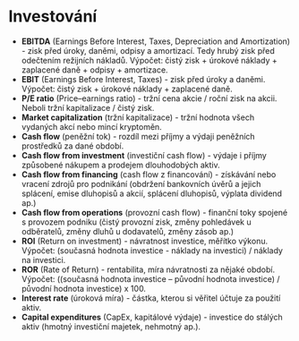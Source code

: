 # Investování
* **EBITDA** (Earnings Before Interest, Taxes, Depreciation and Amortization) - zisk před úroky, daněmi, odpisy a amortizací. Tedy hrubý zisk před odečtením režijních nákladů. Výpočet: čistý zisk + úrokové náklady + zaplacené daně + odpisy + amortizace.
* **EBIT** (Earnings Before Interest, Taxes) - zisk před úroky a daněmi. Výpočet: čistý zisk + úrokové náklady + zaplacené daně.
* **P/E ratio** (Price–earnings ratio) - tržní cena akcie / roční zisk na akcii. Neboli tržní kapitalizace / čistý zisk.
* **Market capitalization** (tržní kapitalizace) - tržní hodnota všech vydaných akcí nebo mincí kryptoměn.
* **Cash flow** (peněžní tok) - rozdíl mezi příjmy a výdaji peněžních prostředků za dané období.
* **Cash flow from investment** (investiční cash flow) - výdaje i příjmy způsobené nákupem a prodejem dlouhodobých aktiv.
* **Cash flow from financing** (cash flow z financování) - získávání nebo vracení zdrojů pro podnikání (obdržení bankovních úvěrů a jejich splácení, emise dluhopisů a akcií, splácení dluhopisů,  výplata dividend ap.)
* **Cash flow from operations** (provozní cash flow) - finanční toky spojené s provozem podniku (čistý provozní zisk, změny pohledávek u odběratelů, změny dluhů u dodavatelů, změny zásob ap.)
* **ROI** (Return on investment) - návratnost investice, měřítko výkonu. Výpočet:  (současná hodnota investice - náklady na investici) / náklady na investici.
* **ROR** (Rate of Return) - rentabilita, míra návratnosti za nějaké období. Výpočet: ((současná hodnota investice – původní hodnota investice) / původní hodnota investice) x 100.
* **Interest rate** (úroková míra) - částka, kterou si věřitel účtuje za použití aktiv.
* **Capital expenditures** (CapEx, kapitálové výdaje) - investice do stálých aktiv (hmotný investiční majetek, nehmotný ap.).
